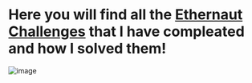 # Here you will find all the <a href="https://ethernaut.openzeppelin.com/">Ethernaut Challenges</a> that I have compleated and how I solved them! 
![image](https://user-images.githubusercontent.com/102038261/200034247-c31181b5-6e6a-4992-9339-92eab3188ed2.png)
